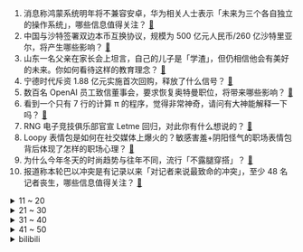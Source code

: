 1. 消息称鸿蒙系统明年将不兼容安卓，华为相关人士表示「未来为三个各自独立的操作系统」，哪些信息值得关注？ [:link:](https://www.zhihu.com/question/630967225)
2. 中国与沙特签署双边本币互换协议，规模为 500 亿元人民币/260 亿沙特里亚尔，将产生哪些影响？ [:link:](https://www.zhihu.com/question/630967921)
3. 山东一名父亲在家长会上坦言，自己的儿子是「学渣」，但仍相信他会有美好的未来。你如何看待这样的教育理念？ [:link:](https://www.zhihu.com/question/630904898)
4. 宁德时代斥资 1.88 亿元实施首次回购，释放了什么信号？ [:link:](https://www.zhihu.com/question/630916813)
5. 数百名 OpenAI 员工致信董事会，要求恢复奥特曼职位，将带来哪些影响？ [:link:](https://www.zhihu.com/question/631041787)
6. 看到一个只有 7 行的计算 π 的程序，觉得非常神奇，请问有大神能解释一下吗？ [:link:](https://www.zhihu.com/question/630253368)
7. RNG 电子竞技俱乐部官宣 Letme 回归，对此你有什么想说的？ [:link:](https://www.zhihu.com/question/630960339)
8. Loopy 表情包是如何在社交媒体上爆火的？敏感害羞+阴阳怪气的职场表情包背后体现了怎样的职场心理？ [:link:](https://www.zhihu.com/question/630933849)
9. 为什么今年冬天的时尚趋势与往年不同，流行「不露腿穿搭」？ [:link:](https://www.zhihu.com/question/629461368)
10. 报道称本轮巴以冲突是有记录以来「对记者来说最致命的冲突」，至少 48 名记者丧生，哪些信息值得关注？ [:link:](https://www.zhihu.com/question/630939321)
<details>
<summary>11 ~ 20</summary>

11. 为什么英国、法国、俄罗斯等国没有出现与首都城市比肩的沿海城市? [:link:](https://www.zhihu.com/question/629157389)
12. 官方：中国女足主帅水庆霞离任，因带队未获得奥运会参赛资格，如何评价她的带队能力？ [:link:](https://www.zhihu.com/question/630962565)
13. 国产恐怖游戏《吃香》已上线 Steam，如何评价这款游戏？ [:link:](https://www.zhihu.com/question/627716548)
14. 「阿根廷特朗普」米莱当选新总统，曾称「炸掉」本国央行、全面美元化，哪些信息值得关注？ [:link:](https://www.zhihu.com/question/630914974)
15. 全新一代宝马5系首秀，你还会考虑买老牌豪车嘛？ [:link:](https://www.zhihu.com/question/630603613)
16. 从管理者的角度，如何帮助下属调整好上班心态，驱散「职场心霾」？ [:link:](https://www.zhihu.com/question/630020709)
17. 如何让家里的猫猫感到不孤单？ [:link:](https://www.zhihu.com/question/628257415)
18. 肌肉量对老人很关键，如何敦促家里老人做力量训练？ [:link:](https://www.zhihu.com/question/630163197)
19. 如果用一个关键词概括你 2023 年的职场，你的答案会是什么？为什么？ [:link:](https://www.zhihu.com/question/630285228)
20. C #编程的技术难点有什么？ [:link:](https://www.zhihu.com/question/630654631)
</details>
<details>
<summary>21 ~ 30</summary>

21. 电脑分辨率变成500%怎么搞? [:link:](https://www.zhihu.com/question/629932881)
22. 你认为，哪个字、哪个词最能代表你的 2023 年？ [:link:](https://www.zhihu.com/question/630947727)
23. 「访客」阿尔特曼现身 OpenAI 旧金山总部，董事会反悔拒绝辞职，目前情况如何？事件后续将如何发展？ [:link:](https://www.zhihu.com/question/630914960)
24. 汽车里的哪些功能，用了就回不去了？ [:link:](https://www.zhihu.com/question/388466129)
25. 如果你现在辞职，你的工作会被迅速取代吗？ [:link:](https://www.zhihu.com/question/630915227)
26. 为何现在的高端智能的电动汽车，不如当年的豪车有「灵魂」了？ [:link:](https://www.zhihu.com/question/630583435)
27. 你家里有哪些运动健身器材已经在吃灰？ [:link:](https://www.zhihu.com/question/630059705)
28. 微软称 OpenAI 创始人 Sam Altman、Greg Brockman 将加入，带来哪些影响？ [:link:](https://www.zhihu.com/question/630962018)
29. 处于职业倦怠期的上班族，该如何保持工作活力？ [:link:](https://www.zhihu.com/question/630020807)
30. 《宁安如梦》中姜雪宁这一世不是皇后，为何还是未能和白月光张遮在一起？ [:link:](https://www.zhihu.com/question/629730027)
</details>
<details>
<summary>31 ~ 40</summary>

31. 如果得到一个必须将健身推广到全民的任务，你会怎么做？ [:link:](https://www.zhihu.com/question/629412441)
32. 德约科维奇在2023年ATP年终总决赛的决赛中，第七次赢得冠军，成为当之无愧的GOAT，你怎么看？ [:link:](https://www.zhihu.com/question/630895681)
33. 2023 年接近尾声，今年你的职场顺利吗？有哪些记忆深刻的职场故事分享吗？ [:link:](https://www.zhihu.com/question/630285112)
34. 有哪些读来心痛的诗句？ [:link:](https://www.zhihu.com/question/630906639)
35. 假如果郡王没事，甄嬛会选择假死，放弃一切跟他走吗？ [:link:](https://www.zhihu.com/question/628863219)
36. 如何评价大卫·芬奇执导的电影《杀手》？ [:link:](https://www.zhihu.com/question/629728346)
37. 完整自学物理学需要看什么书? [:link:](https://www.zhihu.com/question/37822005)
38. 你用过时间最长的数码产品是哪个？ [:link:](https://www.zhihu.com/question/628086117)
39. 推荐一本书，分享书中你最喜欢的一句或一段话? [:link:](https://www.zhihu.com/question/627419965)
40. 去年有 9 个省份的人口出生率超过 8‰，有 20 个省份人口自然增长率为负，哪些信息值得关注？ [:link:](https://www.zhihu.com/question/631012102)
</details>
<details>
<summary>41 ~ 50</summary>

41. 离岸人民币一度大涨 460 点，升破 7.18 关口，本月已升值 1400 点，未来走势如何？ [:link:](https://www.zhihu.com/question/630914919)
42. Sam Altman离开OpenAI的真实原因是什么？ [:link:](https://www.zhihu.com/question/630655912)
43. 2024 年艺考已陆续开考，「艺考文化课成绩门槛提高；大幅压缩校考规模」，新一轮艺考还有哪些变化？ [:link:](https://www.zhihu.com/question/630943982)
44. 马尔代夫政府正式要求印度从马尔代夫撤军，如何看待此事？后续会如何发展？ [:link:](https://www.zhihu.com/question/630824072)
45. 小米 Q3 调整后净利润 60 亿元，全球智能手机出货量为 4180 万台，哪些信息可关注？ [:link:](https://www.zhihu.com/question/630980124)
46. 11 月 LPR 报价出炉，1 年期和 5 年期利率均维持不变，如何解读？哪些信息值得关注？ [:link:](https://www.zhihu.com/question/630905850)
47. 「蹭老式」消费火起来，年轻人为啥爱上老年消费？这是什么社会现象？ [:link:](https://www.zhihu.com/question/622703592)
48. 11 月 20 日沪指放量涨 0.46%，农业、汽车等板块走强，机器人概念爆发，如何看待今日行情？ [:link:](https://www.zhihu.com/question/630905812)
49. 奥特曼重返 OpenAI 谈判受阻，撤换董事会成员成最大阻碍，结局会如何？如何看待这场博弈？ [:link:](https://www.zhihu.com/question/630899961)
50. 「蓝白合」人选搭配难产，朱立伦称 22 日是「最后机会」，这个组合有哪些痛点？还能「合」下去吗？ [:link:](https://www.zhihu.com/question/630915249)
</details><details>
<summary>bilibili</summary>

</details>